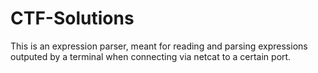 # CTF-Solutions

This is an expression parser, meant for reading and parsing expressions outputed by a terminal when connecting via netcat to a certain port.
